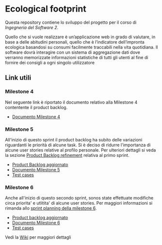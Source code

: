 # Ecological footprint
Questa repository contiene lo sviluppo del progetto per il corso di _Ingegneria del Software 2_.

Quello che si vuole realizzare è un’applicazione web in grado di valutare, in base a delle abitudini personali, quello che è l’indicatore dell’impronta ecologica basandosi su consumi facilmente traccabili nella vita quotidiana. Il software dovrà interagire con un sistema di aggregazione dati dove verranno memorizzate informazioni statistiche di tutti gli utenti al fine di fornire dei consigli a ogni singolo utilizzatore

## Link utili

### Milestone 4
Nel seguente link è riportato il documento relativo alla Milestone 4 contentente il product backlog.
* [Documento Milestone 4](https://drive.google.com/file/d/1TT4nlE6QebUXVST-cPV8yuF2u3TvfC8R/view?usp=sharing)

### Milestone 5
All'inizio di questo sprint il product backlog ha subito delle variazioni riguardanti le priorità di alcune task. Si è deciso di ridurre l'importanza di alcune user stories relative al profilo personale. Per ulteriori dettagli si veda la sezione [Product Backlog refinement](https://github.com/Lollixzc/ecological_footprint/wiki/03_Sprint-1#product-backlog-refinement) relativa al primo sprint.

* [Product Backlog aggiornato](https://drive.google.com/file/d/1TT4nlE6QebUXVST-cPV8yuF2u3TvfC8R/view?usp=sharing)
* [Documento Milestone 5](https://drive.google.com/file/d/1QNhNp5ifV43fV0ek82nsNp-5eVvQgySu/view?usp=sharing)
* [Test cases](https://docs.google.com/spreadsheets/d/1oW_Eh_n9CbGNEbwJT0bLmFOGuA4jwtf5feUD8o9Hnms/edit?usp=sharing)

### Milestone 6
Anche all'inizio di questo secondo sprint, sonos state effettuate modifiche circa priorita' e utlitita' di alcune user stories. Per maggiori informazioni si rimanda allo [sprint planning della milestone 6](https://github.com/Lollixzc/ecological_footprint/wiki/04_Sprint-2#sprint-planning). 

* [Product backlog aggiornato](https://docs.google.com/spreadsheets/d/1N57MU4uEJr6PoL5IYy6poAwqbvZhe2RpSq7b3f1eMp8/edit?usp=sharing)
* [Documento Milestone 6](https://www.youtube.com/watch?v=dQw4w9WgXcQ)
* [Test cases](https://docs.google.com/spreadsheets/d/1DcSxefStWxsf6fhgjlK89tW7iqbTw079K_4_vfJeV1U/edit?usp=sharing)

Vedi la [Wiki](https://github.com/Lollixzc/ecological_footprint/wiki) per maggiori dettagli